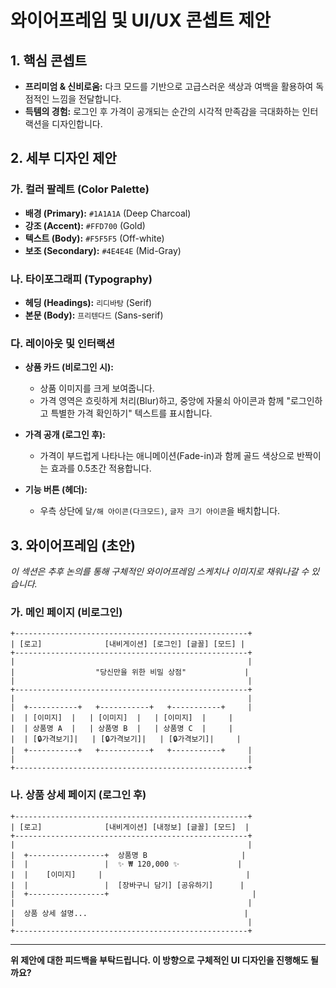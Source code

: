 # 와이어프레임 및 UI/UX 콘셉트 제안

## 1. 핵심 콘셉트

- **프리미엄 & 신비로움:** 다크 모드를 기반으로 고급스러운 색상과 여백을 활용하여 독점적인 느낌을 전달합니다.
- **득템의 경험:** 로그인 후 가격이 공개되는 순간의 시각적 만족감을 극대화하는 인터랙션을 디자인합니다.

## 2. 세부 디자인 제안

### 가. 컬러 팔레트 (Color Palette)

- **배경 (Primary):** `#1A1A1A` (Deep Charcoal)
- **강조 (Accent):** `#FFD700` (Gold)
- **텍스트 (Body):** `#F5F5F5` (Off-white)
- **보조 (Secondary):** `#4E4E4E` (Mid-Gray)

### 나. 타이포그래피 (Typography)

- **헤딩 (Headings):** `리디바탕` (Serif)
- **본문 (Body):** `프리텐다드` (Sans-serif)

### 다. 레이아웃 및 인터랙션

- **상품 카드 (비로그인 시):**
  - 상품 이미지를 크게 보여줍니다.
  - 가격 영역은 흐릿하게 처리(Blur)하고, 중앙에 자물쇠 아이콘과 함께 "로그인하고 특별한 가격 확인하기" 텍스트를 표시합니다.

- **가격 공개 (로그인 후):**
  - 가격이 부드럽게 나타나는 애니메이션(Fade-in)과 함께 골드 색상으로 반짝이는 효과를 0.5초간 적용합니다.

- **기능 버튼 (헤더):**
  - 우측 상단에 `달/해 아이콘(다크모드)`, `글자 크기 아이콘`을 배치합니다.

## 3. 와이어프레임 (초안)

*이 섹션은 추후 논의를 통해 구체적인 와이어프레임 스케치나 이미지로 채워나갈 수 있습니다.*

### 가. 메인 페이지 (비로그인)

```
+----------------------------------------------------+
| [로고]              [내비게이션] [로그인] [글꼴] [모드] |
+----------------------------------------------------+
|                                                    |
|                  "당신만을 위한 비밀 상점"             |
|                                                    |
+----------------------------------------------------+
|                                                    |
|  +-----------+   +-----------+   +-----------+     |
|  | [이미지]  |   | [이미지]  |   | [이미지]  |     |
|  | 상품명 A  |   | 상품명 B  |   | 상품명 C  |     |
|  | [🔒가격보기]|   | [🔒가격보기]|   | [🔒가격보기]|     |
|  +-----------+   +-----------+   +-----------+     |
|                                                    |
+----------------------------------------------------+
```

### 나. 상품 상세 페이지 (로그인 후)

```
+----------------------------------------------------+
| [로고]              [내비게이션] [내정보] [글꼴] [모드]  |
+----------------------------------------------------+
|                                                    |
|  +-----------------+  상품명 B                     |
|  |                 |  ✨ ₩ 120,000 ✨             |
|  |    [이미지]     |                                |
|  |                 |  [장바구니 담기] [공유하기]      |
|  +-----------------+                                |
|                                                    |
|  상품 상세 설명...                                   |
|                                                    |
+----------------------------------------------------+
```

---

**위 제안에 대한 피드백을 부탁드립니다. 이 방향으로 구체적인 UI 디자인을 진행해도 될까요?**

